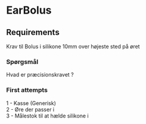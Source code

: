 # EarBolus

## Requirements

Krav til Bolus i silikone
10mm over højeste sted på øret

### Spørgsmål
Hvad er præcisionskravet ?


### First attempts

1 - Kasse (Generisk)  
2 - Øre der passer i  
3 - Målestok til at hælde silikone i  

